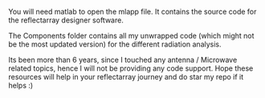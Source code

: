 You will need matlab to open the mlapp file. It contains the source code for the reflectarray designer software.

The Components folder contains all my unwrapped code (which might not be the most updated version) for the different radiation analysis.

Its been more than 6 years, since I touched any antenna / Microwave related topics, hence I will not be providing any code support. 
Hope these resources will help in your reflectarray journey and do star my repo if it helps :) 
